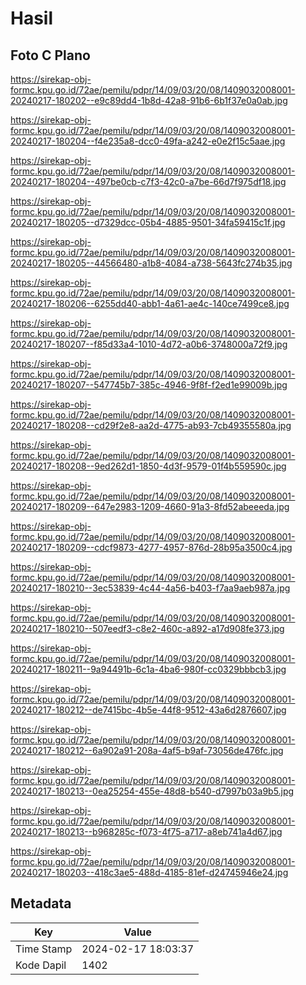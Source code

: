 # Hasil

## Foto C Plano

https://sirekap-obj-formc.kpu.go.id/72ae/pemilu/pdpr/14/09/03/20/08/1409032008001-20240217-180202--e9c89dd4-1b8d-42a8-91b6-6b1f37e0a0ab.jpg

https://sirekap-obj-formc.kpu.go.id/72ae/pemilu/pdpr/14/09/03/20/08/1409032008001-20240217-180204--f4e235a8-dcc0-49fa-a242-e0e2f15c5aae.jpg

https://sirekap-obj-formc.kpu.go.id/72ae/pemilu/pdpr/14/09/03/20/08/1409032008001-20240217-180204--497be0cb-c7f3-42c0-a7be-66d7f975df18.jpg

https://sirekap-obj-formc.kpu.go.id/72ae/pemilu/pdpr/14/09/03/20/08/1409032008001-20240217-180205--d7329dcc-05b4-4885-9501-34fa59415c1f.jpg

https://sirekap-obj-formc.kpu.go.id/72ae/pemilu/pdpr/14/09/03/20/08/1409032008001-20240217-180205--44566480-a1b8-4084-a738-5643fc274b35.jpg

https://sirekap-obj-formc.kpu.go.id/72ae/pemilu/pdpr/14/09/03/20/08/1409032008001-20240217-180206--6255dd40-abb1-4a61-ae4c-140ce7499ce8.jpg

https://sirekap-obj-formc.kpu.go.id/72ae/pemilu/pdpr/14/09/03/20/08/1409032008001-20240217-180207--f85d33a4-1010-4d72-a0b6-3748000a72f9.jpg

https://sirekap-obj-formc.kpu.go.id/72ae/pemilu/pdpr/14/09/03/20/08/1409032008001-20240217-180207--547745b7-385c-4946-9f8f-f2ed1e99009b.jpg

https://sirekap-obj-formc.kpu.go.id/72ae/pemilu/pdpr/14/09/03/20/08/1409032008001-20240217-180208--cd29f2e8-aa2d-4775-ab93-7cb49355580a.jpg

https://sirekap-obj-formc.kpu.go.id/72ae/pemilu/pdpr/14/09/03/20/08/1409032008001-20240217-180208--9ed262d1-1850-4d3f-9579-01f4b559590c.jpg

https://sirekap-obj-formc.kpu.go.id/72ae/pemilu/pdpr/14/09/03/20/08/1409032008001-20240217-180209--647e2983-1209-4660-91a3-8fd52abeeeda.jpg

https://sirekap-obj-formc.kpu.go.id/72ae/pemilu/pdpr/14/09/03/20/08/1409032008001-20240217-180209--cdcf9873-4277-4957-876d-28b95a3500c4.jpg

https://sirekap-obj-formc.kpu.go.id/72ae/pemilu/pdpr/14/09/03/20/08/1409032008001-20240217-180210--3ec53839-4c44-4a56-b403-f7aa9aeb987a.jpg

https://sirekap-obj-formc.kpu.go.id/72ae/pemilu/pdpr/14/09/03/20/08/1409032008001-20240217-180210--507eedf3-c8e2-460c-a892-a17d908fe373.jpg

https://sirekap-obj-formc.kpu.go.id/72ae/pemilu/pdpr/14/09/03/20/08/1409032008001-20240217-180211--9a94491b-6c1a-4ba6-980f-cc0329bbbcb3.jpg

https://sirekap-obj-formc.kpu.go.id/72ae/pemilu/pdpr/14/09/03/20/08/1409032008001-20240217-180212--de7415bc-4b5e-44f8-9512-43a6d2876607.jpg

https://sirekap-obj-formc.kpu.go.id/72ae/pemilu/pdpr/14/09/03/20/08/1409032008001-20240217-180212--6a902a91-208a-4af5-b9af-73056de476fc.jpg

https://sirekap-obj-formc.kpu.go.id/72ae/pemilu/pdpr/14/09/03/20/08/1409032008001-20240217-180213--0ea25254-455e-48d8-b540-d7997b03a9b5.jpg

https://sirekap-obj-formc.kpu.go.id/72ae/pemilu/pdpr/14/09/03/20/08/1409032008001-20240217-180213--b968285c-f073-4f75-a717-a8eb741a4d67.jpg

https://sirekap-obj-formc.kpu.go.id/72ae/pemilu/pdpr/14/09/03/20/08/1409032008001-20240217-180203--418c3ae5-488d-4185-81ef-d24745946e24.jpg


## Metadata

| Key        | Value               |
| ---------- | ------------------- |
| Time Stamp | 2024-02-17 18:03:37 |
| Kode Dapil | 1402                |



